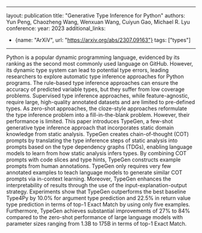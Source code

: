 
---
layout: publication
title: "Generative Type Inference for Python"
authors: Yun Peng, Chaozheng Wang, Wenxuan Wang, Cuiyun Gao, Michael R. Lyu
conference:
year: 2023
additional_links:
- {name: "ArXiV", url: "https://arxiv.org/abs/2307.09163"}
tags: ["types"]
---
Python is a popular dynamic programming language, evidenced by its ranking as the second most commonly used language on GitHub. However, its dynamic type system can lead to potential type errors, leading researchers to explore automatic type inference approaches for Python programs. The rule-based type inference approaches can ensure the accuracy of predicted variable types, but they suffer from low coverage problems. Supervised type inference approaches, while feature-agnostic, require large, high-quality annotated datasets and are limited to pre-defined types. As zero-shot approaches, the cloze-style approaches reformulate the type inference problem into a fill-in-the-blank problem. However, their performance is limited.   This paper introduces TypeGen, a few-shot generative type inference approach that incorporates static domain knowledge from static analysis. TypeGen creates chain-of-thought (COT) prompts by translating the type inference steps of static analysis into prompts based on the type dependency graphs (TDGs), enabling language models to learn from how static analysis infers types. By combining COT prompts with code slices and type hints, TypeGen constructs example prompts from human annotations. TypeGen only requires very few annotated examples to teach language models to generate similar COT prompts via in-context learning. Moreover, TypeGen enhances the interpretability of results through the use of the input-explanation-output strategy. Experiments show that TypeGen outperforms the best baseline Type4Py by 10.0% for argument type prediction and 22.5% in return value type prediction in terms of top-1 Exact Match by using only five examples. Furthermore, TypeGen achieves substantial improvements of 27% to 84% compared to the zero-shot performance of large language models with parameter sizes ranging from 1.3B to 175B in terms of top-1 Exact Match.
